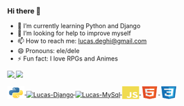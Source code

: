 ### Hi there 👋


- 🌱 I’m currently learning Python and Django
- 🤔 I’m looking for help to improve myself
- 📫 How to reach me: lucas.deghi@gmail.com
- 😄 Pronouns: ele/dele
- ⚡ Fun fact: I love RPGs and Animes


<div>
  <a href="https://github.com/LucasDeghi">
  <img height="180em" src="https://github-readme-stats.vercel.app/api?username=LucasDeghi&show_icons=true&theme=tokyonight&include_all_commits=true&count_private=true"/>
  <img height="180em" src="https://github-readme-stats.vercel.app/api/top-langs/?username=LucasDeghi&layout=compact&langs_count=7&theme=tokyonight"/>
</div>

<div style="display: inline_block"><br>
  <img align="center" alt="Lucas-Python" height="30" width="40" src="https://raw.githubusercontent.com/devicons/devicon/master/icons/python/python-original.svg">
  <img align="middle" alt="Lucas-Django" height="150" width="40 "src="https://cdn.jsdelivr.net/gh/devicons/devicon/icons/django/django-original.svg" />
  <img align="middle" alt="Lucas-MySql" height="60" widht="40" src="https://cdn.jsdelivr.net/gh/devicons/devicon/icons/mysql/mysql-original-wordmark.svg" />
  <img align="center" alt="Lucas-Js" height="30" width="40" src="https://raw.githubusercontent.com/devicons/devicon/master/icons/javascript/javascript-plain.svg">
  <img align="center" alt="Lucas-HTML" height="30" width="40" src="https://raw.githubusercontent.com/devicons/devicon/master/icons/html5/html5-original.svg">
  <img align="center" alt="Lucas-CSS" height="30" width="40" src="https://raw.githubusercontent.com/devicons/devicon/master/icons/css3/css3-original.svg">
</div>


